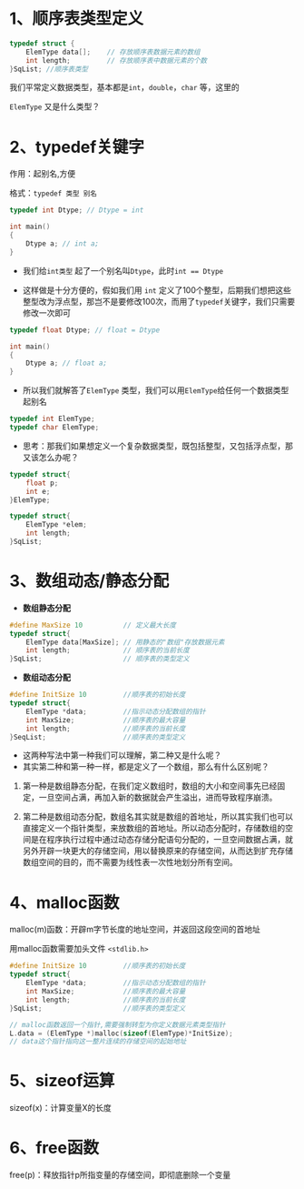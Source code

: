 # 1、顺序表类型定义

```c
typedef struct {
    ElemType data[];	// 存放顺序表数据元素的数组
    int length;			// 存放顺序表中数据元素的个数
}SqList; //顺序表类型
```

我们平常定义数据类型，基本都是`int`，`double`，`char` 等，这里的

`ElemType` 又是什么类型？

# 2、typedef关键字

作用：起别名,方便

格式：`typedef 类型 别名`

```c
typedef int Dtype; // Dtype = int

int main()
{
    Dtype a; // int a;
}
```

- 我们给`int类型` 起了一个别名叫`Dtype`，此时`int == Dtype` 

- 这样做是十分方便的，假如我们用 `int` 定义了100个整型，后期我们想把这些整型改为浮点型，那岂不是要修改100次，而用了`typedef`关键字，我们只需要修改一次即可

```c
typedef float Dtype; // float = Dtype

int main()
{
    Dtype a; // float a;
}
```

- 所以我们就解答了`ElemType` 类型，我们可以用`ElemType`给任何一个数据类型起别名

```c
typedef int ElemType;
typedef char ElemType;
```

- 思考：那我们如果想定义一个复杂数据类型，既包括整型，又包括浮点型，那又该怎么办呢？

```c
typedef struct{
    float p;
    int e;
}ElemType;

typedef struct{
    ElemType *elem;
    int length;
}SqList;
```



# 3、数组动态/静态分配

- **数组静态分配**

```c
#define MaxSize 10 			// 定义最大长度
typedef struct{
    ElemType data[MaxSize];	// 用静态的"数组"存放数据元素
    int length;				// 顺序表的当前长度
}SqList; 					// 顺序表的类型定义
```

- **数组动态分配**

```c
#define InitSize 10			//顺序表的初始长度
typedef struct{
    ElemType *data;			//指示动态分配数组的指针
    int MaxSize;			//顺序表的最大容量
    int length;				//顺序表的当前长度
}SeqList;					//顺序表的类型定义 
```

- 这两种写法中第一种我们可以理解，第二种又是什么呢？
- 其实第二种和第一种一样，都是定义了一个数组，那么有什么区别呢？

1. 第一种是数组静态分配，在我们定义数组时，数组的大小和空间事先已经固定，一旦空间占满，再加入新的数据就会产生溢出，进而导致程序崩溃。

2. 第二种是数组动态分配，数组名其实就是数组的首地址，所以其实我们也可以直接定义一个指针类型，来放数组的首地址。所以动态分配时，存储数组的空间是在程序执行过程中通过动态存储分配语句分配的，一旦空间数据占满，就另外开辟一块更大的存储空间，用以替换原来的存储空间，从而达到扩充存储数组空间的目的，而不需要为线性表一次性地划分所有空间。



# 4、malloc函数

malloc(m)函数：开辟m字节长度的地址空间，并返回这段空间的首地址

用malloc函数需要加头文件 `<stdlib.h>`

```c
#define InitSize 10			//顺序表的初始长度
typedef struct{
    ElemType *data;			//指示动态分配数组的指针
    int MaxSize;			//顺序表的最大容量
    int length;				//顺序表的当前长度
}SqList;					//顺序表的类型定义 

// malloc函数返回一个指针,需要强制转型为你定义数据元素类型指针
L.data = (ElemType *)malloc(sizeof(ElemType)*InitSize);
// data这个指针指向这一整片连续的存储空间的起始地址
```





# 5、sizeof运算

sizeof(x)：计算变量X的长度



# 6、free函数

free(p)：释放指针p所指变量的存储空间，即彻底删除一个变量



























